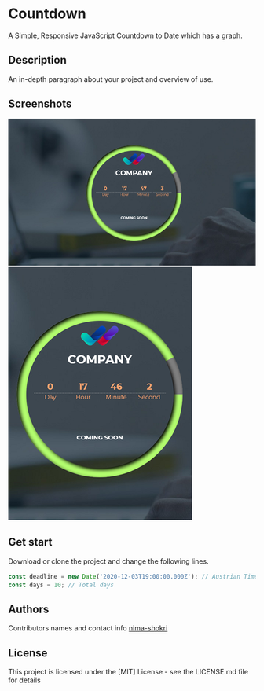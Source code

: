 # Countdown

A Simple, Responsive JavaScript Countdown to Date which has a graph.

## Description

An in-depth paragraph about your project and overview of use.

## Screenshots

![](screenshots/1.PNG)
![](screenshots/2.PNG)

## Get start

Download or clone the project and change the following lines.
```js
const deadline = new Date('2020-12-03T19:00:00.000Z'); // Austrian Time Zone
const days = 10; // Total days
```

## Authors

Contributors names and contact info
[nima-shokri](http://nimashokri.ir/)


## License

This project is licensed under the [MIT] License - see the LICENSE.md file for details
